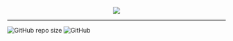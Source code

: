 <p align="center"> 
<img src="https://raw.githubusercontent.com/grioos/proffy-discovery/master/.github/screenshots/logo.png">
</p>

___
![GitHub repo size](https://img.shields.io/github/repo-size/SamucaBraga/Proffy)
![GitHub](https://img.shields.io/github/license/SamucaBraga/Proffy)
